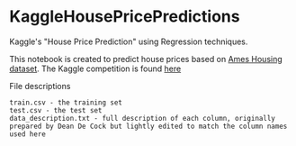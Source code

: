 # KaggleHousePricePredictions
Kaggle's "House Price Prediction" using Regression techniques.

This notebook is created to predict house prices based on [Ames Housing dataset](http://www.amstat.org/publications/jse/v19n3/decock.pdf). The Kaggle competition is found [here](https://www.kaggle.com/c/house-prices-advanced-regression-techniques)

File descriptions

    train.csv - the training set
    test.csv - the test set
    data_description.txt - full description of each column, originally prepared by Dean De Cock but lightly edited to match the column names used here
